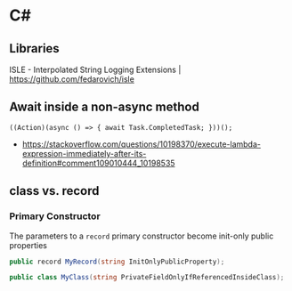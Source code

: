 ﻿# C#

## Libraries
ISLE - Interpolated String Logging Extensions | https://github.com/fedarovich/isle

## Await inside a non-async method
    ((Action)(async () => { await Task.CompletedTask; }))();
- https://stackoverflow.com/questions/10198370/execute-lambda-expression-immediately-after-its-definition#comment109010444_10198535

## class vs. record

### Primary Constructor

The parameters to a `record` primary constructor become init-only public properties
```cs
public record MyRecord(string InitOnlyPublicProperty);

public class MyClass(string PrivateFieldOnlyIfReferencedInsideClass);
```